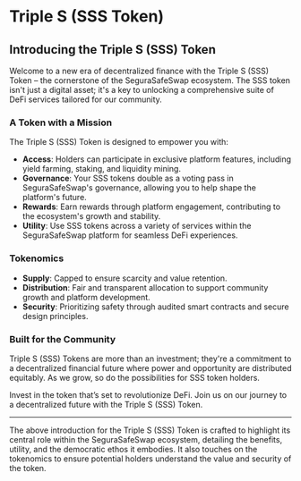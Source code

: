 # Triple S (SSS Token)

## Introducing the Triple S (SSS) Token

Welcome to a new era of decentralized finance with the Triple S (SSS) Token – the cornerstone of the SeguraSafeSwap ecosystem. The SSS token isn't just a digital asset; it's a key to unlocking a comprehensive suite of DeFi services tailored for our community.

### A Token with a Mission

The Triple S (SSS) Token is designed to empower you with:

* **Access**: Holders can participate in exclusive platform features, including yield farming, staking, and liquidity mining.
* **Governance**: Your SSS tokens double as a voting pass in SeguraSafeSwap's governance, allowing you to help shape the platform's future.
* **Rewards**: Earn rewards through platform engagement, contributing to the ecosystem's growth and stability.
* **Utility**: Use SSS tokens across a variety of services within the SeguraSafeSwap platform for seamless DeFi experiences.

### Tokenomics

* **Supply**: Capped to ensure scarcity and value retention.
* **Distribution**: Fair and transparent allocation to support community growth and platform development.
* **Security**: Prioritizing safety through audited smart contracts and secure design principles.

### Built for the Community

Triple S (SSS) Tokens are more than an investment; they're a commitment to a decentralized financial future where power and opportunity are distributed equitably. As we grow, so do the possibilities for SSS token holders.

Invest in the token that’s set to revolutionize DeFi. Join us on our journey to a decentralized future with the Triple S (SSS) Token.

***

The above introduction for the Triple S (SSS) Token is crafted to highlight its central role within the SeguraSafeSwap ecosystem, detailing the benefits, utility, and the democratic ethos it embodies. It also touches on the tokenomics to ensure potential holders understand the value and security of the token.
